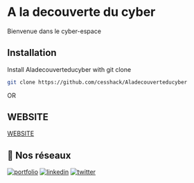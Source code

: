 # A la decouverte du cyber
Bienvenue dans le cyber-espace




## Installation

Install Aladecouverteducyber with git clone

```bash
git clone https://github.com/cesshack/Aladecouverteducyber
```
OR 

## WEBSITE

[WEBSITE](https://aladecouverteducyber.hackcess.org)









## 🔗 Nos réseaux
[![portfolio](https://img.shields.io/badge/WEBSITE-000?style=for-the-badge&logo=ko-fi&logoColor=white)](https://hackcess.org/)
[![linkedin](https://img.shields.io/badge/discord-0A66C2?style=for-the-badge&logo=discord&logoColor=white)](https://discord.io/hackcess)
[![twitter](https://img.shields.io/badge/instagram-1DA1F2?style=for-the-badge&logo=Instagram&logoColor=white)](https://discord.io/hackcess)
